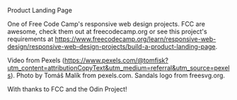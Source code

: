 Product Landing Page

One of Free Code Camp's responsive web design projects. FCC are awesome, check them out at freecodecamp.org or see this project's requirements at https://www.freecodecamp.org/learn/responsive-web-design/responsive-web-design-projects/build-a-product-landing-page.

Video from Pexels (https://www.pexels.com/@tomfisk?utm_content=attributionCopyText&utm_medium=referral&utm_source=pexels). Photo by Tomáš Malík from pexels.com. Sandals logo from freesvg.org.

With thanks to FCC and the Odin Project!